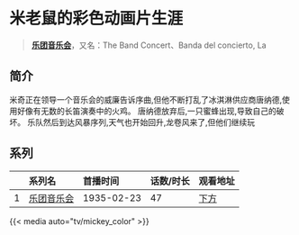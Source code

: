 # 米老鼠的彩色动画片生涯


> <u>**[乐团音乐会](http://bgm.tv/subject/135176)**</u>，又名：The Band Concert、Banda del concierto, La

## 简介


米奇正在领导一个音乐会的威廉告诉序曲,但他不断打乱了冰淇淋供应商唐纳德,使用好像有无数的长笛演奏中的火鸡。 唐纳德放弃后,一只蜜蜂出现,导致自己的破坏。 乐队然后到达风暴序列,天气也开始回升,龙卷风来了,但他们继续玩





## 系列

|     |   系列名   |   首播时间  | 话数/时长  | 观看地址 |
|:---  |:------    |:----      |:---       |:---  |
| 1 |[乐团音乐会](https://bgm.tv/subject/135176)| 1935-02-23 | 47 | [下方](#id-1)  |


{{< media auto="tv/mickey_color" >}}

